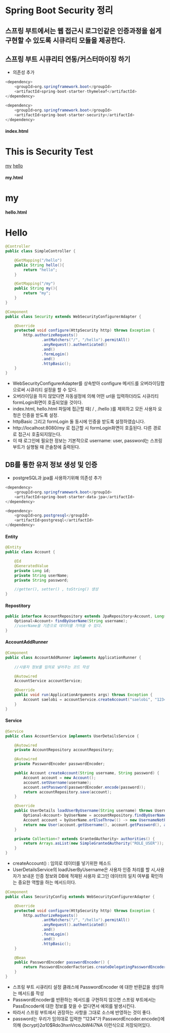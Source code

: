 Spring Boot Security 정리 
=========================


## 스프링 부트에서는 웹 접근시 로그인같은 인증과정을 쉽게 구현할 수 있도록 시큐리티 모듈을 제공한다.

스프링 부트 시큐리티 연동/커스터마이징 하기
----------------------------------------

- 의존성 추가 

```java
<dependency>
    <groupId>org.springframework.boot</groupId>
    <artifactId>spring-boot-starter-thymeleaf</artifactId>
</dependency>

<dependency>
    <groupId>org.springframework.boot</groupId>
    <artifactId>spring-boot-starter-security</artifactId>
</dependency>
```

#### index.html

<!DOCTYPE html>
<html lang="en">
<head>
    <meta charset="UTF-8">
    <title>Title</title>
</head>
<body>
    <h1>This is Security Test</h1>
    <a href="/my">my</a>
    <a href="/hello">hello</a>
</body>
</html>

#### my.html
<!DOCTYPE html>
<html lang="en">
<head>
    <meta charset="UTF-8">
    <title>Title</title>
</head>
<body>
    <h1>my</h1>
</body>
</html>

#### hello.html
<!DOCTYPE html>
<html lang="en">
<head>
    <meta charset="UTF-8">
    <title>Title</title>
</head>
<body>
    <h1>Hello</h1>
</body>
</html>

```java
@Controller
public class SimpleController {

    @GetMapping("/hello")
    public String hello(){
        return "hello";
    }

    @GetMapping("/my")
    public String my(){
        return "my";
    }
}

@Component
public class Security extends WebSecurityConfigurerAdapter {

    @Override
    protected void configure(HttpSecurity http) throws Exception {
        http.authorizeRequests()
                .antMatchers("/", "/hello").permitAll()
                .anyRequest().authenticated()
                .and()
                .formLogin()
                .and()
                .httpBasic();
    }
}
```
- WebSecurityConfigurerAdapter를 상속받아 configure 메서드를 오버라이딩함으로써 시큐리티 설정을 할 수 있다. 
- 오버라이딩을 하지 않았다면 자동설정에 의해 어떤 url을 입력하더라도 시큐리티 formLogin화면이 호출되었을 것이다.
- index.html, hello.html 파일에 접근할 때( / , /hello )를 제외하고 모든 사용자 요청은 인증을 받도록 설정.
- httpBasic 그리고 formLogin 둘 동시에 인증을 받도록 설정하였습니다.
- http://localhost:8080/my 로 접근할 시 formLogin화면이 호출된다. 다른 경로로 접근시 호출되지않는다.
- 이 때 로그인에 필요한 정보는 기본적으로 username: user, password는 스프링부트가 실행될 때 콘솔창에 출력된다.

DB를 통한 유저 정보 생성 및 인증 
-------------------------------

- postgreSQL과 jpa를 사용하기위해 의존성 추가 
```java
<dependency>
    <groupId>org.springframework.boot</groupId>
    <artifactId>spring-boot-starter-data-jpa</artifactId>
</dependency>

<dependency>
    <groupId>org.postgresql</groupId>
    <artifactId>postgresql</artifactId>
</dependency>
```

#### Entity 
```java
@Entity
public class Account {

    @Id
    @GeneratedValue
    private Long id;
    private String userName;
    private String password;

    //getter(), setter() , toString() 생성 
}
```

#### Repostitory
```java
public interface AccountRepository extends JpaRepository<Account, Long> {
    Optional<Account> findByUserName(String username); 
    //userName을 기준으로 데이터를 가져올 수 있다. 
}
```

#### AccountAddRunner
```java
@Component
public class AccountAddRunner implements ApplicationRunner {
    
    //사용자 정보를 임의로 넣어주는 코드 작성 

    @Autowired
    AccountService accountService;

    @Override
    public void run(ApplicationArguments args) throws Exception {
        Account saelobi = accountService.createAccount("saelobi", "1234");
    }
}
```

#### Service
```java
@Service
public class AccountService implements UserDetailsService {

    @Autowired
    private AccountRepository accountRepository;

    @Autowired
    private PasswordEncoder passwordEncoder;

    public Account createAccount(String username, String password) {
        Account account = new Account();
        account.setUsername(username);
        account.setPassword(passwordEncoder.encode(password));
        return accountRepository.save(account);
    }

    @Override
    public UserDetails loadUserByUsername(String username) throws UsernameNotFoundException {
        Optional<Account> byUserName = accountRepository.findByUserName(username);
        Account account = byUserName.orElseThrow(() -> new UsernameNotFoundException(username));
        return new User(account.getUsername(), account.getPassword(), authorities());
    }

    private Collection<? extends GrantedAuthority> authorities() {
        return Arrays.asList(new SimpleGrantedAuthority("ROLE_USER"));
    }
}
```
- createAccount() : 임의로 데이터를 넣기위한 메소드
- UserDetailsService의 loadUserByUsername은 사용자 인증 처리를 할 시,사용자가 보내온 인증 정보와 DB에 적재된 사용자 로그인 데이터의 일치 여부를 확인하는 중요한 역할을 하는 메서드이다.

```java
@Component
public class SecurityConfig extends WebSecurityConfigurerAdapter {

    @Override
    protected void configure(HttpSecurity http) throws Exception {
        http.authorizeRequests()
                .antMatchers("/", "/hello").permitAll()
                .anyRequest().authenticated()
                .and()
                .formLogin()
                .and()
                .httpBasic();
    }

    @Bean
    public PasswordEncoder passwordEncoder() {
        return PasswordEncoderFactories.createDelegatingPasswordEncoder();
    }
}
```
- 스프링 부트 시큐리티 설정 클래스에 PasswordEncoder 에 대한 반환값을 생성하는 메서드를 작성
- PasswordEncoder를 반환하는 메서드를 구현하지 않으면 스프링 부트에서는 PassEncoder에 대한 정보를 찾을 수 없다면서 예외를 발생시킨다.
- 따라서 스프링 부트에서 권장하는 사항을 그대로 소스에 반영하는 것이 좋다.
- password는 우리가 임의대로 입력한 "1234"가 PasswordEncoder.encode()에 의해 {bcrypt}$2a$10$Rdo3hxnVrcoJbW4i7NA 이런식으로 저장되어있다.
